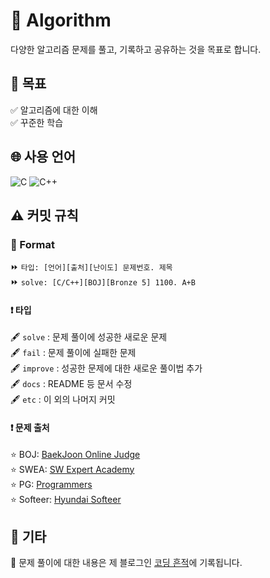 # 🧠 Algorithm

다양한 알고리즘 문제를 풀고, 기록하고 공유하는 것을 목표로 합니다.

## 👊 목표

✅ 알고리즘에 대한 이해  
✅ 꾸준한 학습

## 🌐 사용 언어

![C](https://img.shields.io/badge/c-%2300599C.svg?style=for-the-badge&logo=c&logoColor=white) 
![C++](https://img.shields.io/badge/c++-%2300599C.svg?style=for-the-badge&logo=c%2B%2B&logoColor=white)

## ⚠️ 커밋 규칙

### 📝 Format

⏩ `타입: [언어][출처][난이도] 문제번호. 제목`  
⏩ `solve: [C/C++][BOJ][Bronze 5] 1100. A+B`

#### ❗ 타입

🖋️ `solve` : 문제 풀이에 성공한 새로운 문제  
🖋️ `fail` : 문제 풀이에 실패한 문제  
🖋️ `improve` : 성공한 문제에 대한 새로운 풀이법 추가  
🖋️ `docs` : README 등 문서 수정  
🖋️ `etc` : 이 외의 나머지 커밋

#### ❗ 문제 출처

⭐ BOJ: [BaekJoon Online Judge](https://www.acmicpc.net/)  
⭐ SWEA: [SW Expert Academy](https://swexpertacademy.com/main/main.do)  
⭐ PG: [Programmers](https://school.programmers.co.kr/learn/challenges?order=recent)  
⭐ Softeer: [Hyundai Softeer](https://softeer.ai/practice)

## 📘 기타

📘 문제 풀이에 대한 내용은 제 블로그인 [코딩 흔적](https://luna-devstory.tistory.com/)에 기록됩니다.